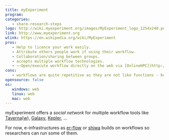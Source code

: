 ```yaml
---
title: myExperiment
program:
categories:
   - share-research-steps
logo: http://wiki.myexperiment.org/images/MyExperiment_logo_1254x240.png
link: http://www.myexperiment.org
wlink: https://en.wikipedia.org/wiki/MyExperiment
pros:
   - Help to licence your work easily.
   - Attribute others people work if using their workflow.
   - Collaboration/sharing between groups.
   - accepts multiple workflow technologies.
   - ~~Open/execute workflow directly on the web via [OnlineHPC](http://onlinehpc.com/)([w](https://en.wikipedia.org/wiki/OnlineHPC))~~ (offline since May 2016).
cons:
   - workflows are quite repetitive as they are not like functions - but that's workflow problem, not myExperiment itself.
opensource: false
os:
   windows: web
   linux: web
   mac: web
---
```


myExperiment offers a *social network* for multiple workflow tools like
[Taverna](https://en.wikipedia.org/wiki/MyExperiment)([w](https://en.wikipedia.org/wiki/Apache_Taverna)),
[Galaxy](https://galaxyproject.org),
[Kepler](https://kepler-project.org/), ...

For now, e-infrastructures as [er-flow](http://www.erflow.eu/) or
[shiwa](http://www.shiwa-workflow.eu/) builds on
workflows so researchers can run some of them.


